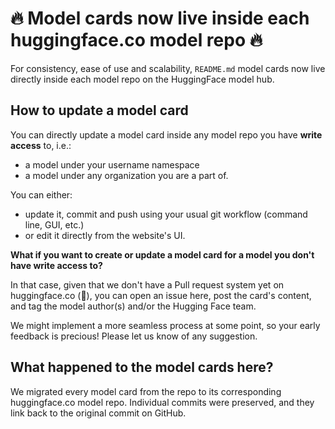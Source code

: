 # 🔥 Model cards now live inside each huggingface.co model repo 🔥

For consistency, ease of use and scalability, `README.md` model cards now live directly inside each model repo on the HuggingFace model hub.

## How to update a model card

You can directly update a model card inside any model repo you have **write access** to, i.e.:

* a model under your username namespace
* a model under any organization you are a part of.

You can either:

* update it, commit and push using your usual git workflow \(command line, GUI, etc.\)
* or edit it directly from the website's UI.

**What if you want to create or update a model card for a model you don't have write access to?**

In that case, given that we don't have a Pull request system yet on huggingface.co \(🤯\), you can open an issue here, post the card's content, and tag the model author\(s\) and/or the Hugging Face team.

We might implement a more seamless process at some point, so your early feedback is precious! Please let us know of any suggestion.

## What happened to the model cards here?

We migrated every model card from the repo to its corresponding huggingface.co model repo. Individual commits were preserved, and they link back to the original commit on GitHub.

